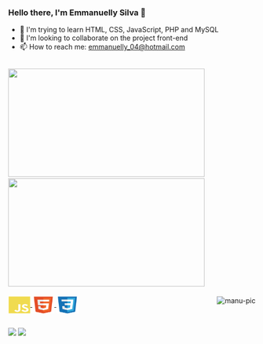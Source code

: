 ### Hello there, I'm Emmanuelly Silva 👋

<!-- - 🔭 I’m currently working on ...  -->
<!-- - 🌱 I’m currently learning ...  -->
<!-- - 🤔 I’m looking for help with ... -->
<!-- - 💬 Ask me about ... -->
<!-- - 📫 How to reach me: ... -->
<!-- - 😄 Pronouns: ... -->
<!-- - ⚡ Fun fact: ... -->
<!-- - 👯 I’m looking to collaborate on projects that use JavaScript, PHP and MySQL -->
- 🌱 I'm trying to learn HTML, CSS, JavaScript, PHP and MySQL
- 👯 I'm looking to collaborate on the project front-end
- 📫 How to reach me: emmanuelly_04@hotmail.com

##

<div align="left">
  <a href="https://github.com/Emmanuelly-Silva">
  <img height="220em" width="400" src="https://github-readme-stats.vercel.app/api?username=Emmanuelly-Silva&show_icons=true&theme=tokyonight&include_all_commits=true&count_private=true"/>
  <img height="220em" width="400"src="https://github-readme-stats.vercel.app/api/top-langs/?username=Emmanuelly-Silva&layout=compact&langs_count=7&theme=tokyonight"/>
</div>

<div style="display: inline_block"><br>
  <img align="center" alt="Manu-Js" height="35" width="45" src="https://raw.githubusercontent.com/devicons/devicon/master/icons/javascript/javascript-plain.svg">
  <img align="center" alt="Manu-HTML" height="35" width="45" src="https://raw.githubusercontent.com/devicons/devicon/master/icons/html5/html5-original.svg">
  <img align="center" alt="Manu-CSS" height="35" width="45" src="https://raw.githubusercontent.com/devicons/devicon/master/icons/css3/css3-original.svg">
  <img align="right" alt="manu-pic" height="140" src="https://share-cdn.picrew.me/shareImg/org/202110/338224_Msx7xB9N.png">
</div>
  
  ##
<div>
  <a href="https://mail.google.com/mail/u/lavinia.emmanuelly04@gmail.com" target="_blank"><img src="https://img.shields.io/badge/Gmail-D14836?style=for-the-badge&logo=gmail&logoColor=white" target="_blank"></a>
  <a href="https://github.com/Emmanuelly-Silva" target="_blank"><img src="https://img.shields.io/badge/GitHub-100000?style=for-the-badge&logo=github&logoColor=white" target="_blank"></a>
</div>  
  
  
  
